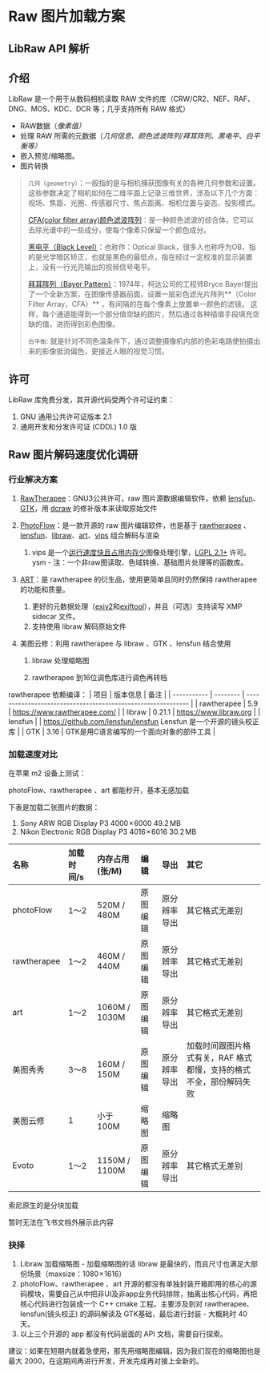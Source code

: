 # Raw 图片加载方案



## LibRaw API 解析

## 介绍

LibRaw 是一个用于从数码相机读取 RAW 文件的库（CRW/CR2、NEF、RAF、DNG、MOS、KDC、DCR 等；几乎支持所有 RAW 格式）

- RAW数据（*像素值）*
- 处理 RAW 所需的元数据（*几何信息、颜色滤波阵列/拜耳阵列、黑电平、白平衡等）*
- 嵌入预览/缩略图。
- 图片转换

> `几何（geometry）`：一般指的是与相机捕获图像有关的各种几何参数和设置。这些参数决定了相机如何在二维平面上记录三维世界，涉及以下几个方面：视场、焦距、光圈、传感器尺寸、焦点距离、相机位置与姿态、投影模式。
>
> [CFA(color filter array)颜色滤波阵列](https://baike.baidu.com/item/CFA/15918447?fr=ge_ala)：是一种颜色滤波的综合体，它可以去除光谱中的一些成分，使每个像素只保留一个颜色成分。
>
> [黑电平（Black Level）](https://deepinout.com/qcom-camera-tuning/qcom-camera-tuning-black-level-analysis.html)：也称作：Optical Black，很多人也称呼为OB，指的是光学暗区矫正，也就是黑色的最低点，指在经过一定校准的显示装置上，没有一行光亮输出的视频信号电平。
>
> [拜耳阵列（Bayer Pattern）](https://zhuanlan.zhihu.com/p/667045838)：1974年，柯达公司的工程师Bryce Bayer提出了一个全新方案，在图像传感器前面，设置一层彩色滤光片阵列**（Color Filter Array，CFA）** ，有间隔的在每个像素上放置单一颜色的滤镜。 这样，每个通道能得到一个部分值空缺的图片，然后通过各种插值手段填充空缺的值，进而得到彩色图像。
>
> `白平衡`: 就是针对不同色温条件下，通过调整摄像机内部的色彩电路使拍摄出来的影像抵消偏色，更接近人眼的视觉习惯。

## 许可

LibRaw 库免费分发，其开源代码受两个许可证约束：

1. GNU 通用公共许可证版本 2.1
2. 通用开发和分发许可证 (CDDL) 1.0 版



## Raw 图片解码速度优化调研

### 行业解决方案

1. [RawTherapee](https://www.rawtherapee.com/)：GNU3公共许可，raw 图片源数据编辑软件，依赖 [lensfun](https://github.com/lensfun/lensfun)、[GTK](https://www.gtk.org/)，用 [dcraw](https://www.cybercom.net/~dcoffin/dcraw/) 的修补版本来读取原始文件

2. [PhotoFlow](https://github.com/aferrero2707/PhotoFlow/)：是一款开源的 raw 图片编辑软件，也是基于 [rawtherapee](https://github.com/aferrero2707/PhotoFlow/) 、[lensfun](https://github.com/lensfun/lensfun)、[libraw](https://www.libraw.org/)、[art](https://bitbucket.org/agriggio/art/)、[vips](https://www.libvips.org/) 组合解码与渲染
   1. vips 是一个[运行速度快且占用内存少](https://github.com/libvips/libvips/wiki/Speed-and-memory-use)图像处理引擎，[LGPL 2.1+](https://www.gnu.org/licenses/old-licenses/lgpl-2.1.en.html) 许可。ysm - 注：一个非raw图读取、色域转换、基础图片处理等的函数库。
   
3. [ART](http://rawtherapee.com/)：是 rawtherapee 的衍生品，使用更简单且同时仍然保持 rawtherapee 的功能和质量。
   1. 更好的元数据处理（[exiv2](http://exiv2.org/)和[exiftool](http://exiftool.org/)），并且（可选）支持读写 XMP sidecar 文件。
   2. 支持使用 libraw 解码原始文件
   
4. 美图云修：利用 rawtherapee 与 libraw 、GTK 、lensfun 结合使用
   1. libraw 处理缩略图
   
   2. rawtherapee 到16位调色库进行调色再转档
   

rawtherapee 依赖编译：
| 项目        | 版本信息 | 备注                                                         |
| ----------- | -------- | ------------------------------------------------------------ |
| rawtherapee | 5.9      | https://www.rawtherapee.com/                                 |
| libraw      | 0.21.1   | https://www.libraw.org                                       |
| lensfun     |          | https://github.com/lensfun/lensfun Lensfun 是一个开源的镜头校正库 |
| GTK         | 3.16     | GTK是用C语言编写的一个面向对象的部件工具                     |

### 加载速度对比

在苹果 m2 设备上测试：

photoFlow、rawtherapee 、art 都能秒开，基本无感加载

下表是加载二张图片的数据：

1. Sony ARW RGB Display P3 4000 × 6000 49.2 MB 
2. Nikon Electronic RGB Display P3 4016 × 6016 30.2 MB

| 名称        | 加载时间/s | 内存占用 (张/M) | 编辑     | 导出         | 其它                                                         |
| :---------- | :--------- | :-------------- | :------- | :----------- | :----------------------------------------------------------- |
| photoFlow   | 1～2       | 520M / 480M     | 原图编辑 | 原分辨率导出 | 其它格式无差别                                               |
| rawtherapee | 1～2       | 460M / 440M     | 原图编辑 | 原分辨率导出 | 其它格式无差别                                               |
| art         | 1～2       | 1060M / 1030M   | 原图编辑 | 原分辨率导出 | 其它格式无差别                                               |
| 美图秀秀    | 3～8       | 160M / 150M     | 原图编辑 | 原分辨率导出 | 加载时间跟图片格式有关，RAF 格式都慢，支持的格式不全，部份解码失败 |
| 美图云修    | 1          | 小于100M        | 缩略图   | 缩略图       |                                                              |
| Evoto       | 1～2       | 1150M / 1100M   | 原图编辑 | 原分辨率导出 | 其它格式无差别                                               |

索尼原生的是分块加载

暂时无法在飞书文档外展示此内容

### 抉择

1. Libraw 加载缩略图 - 加载缩略图的话 libraw 是最快的，而且尺寸也满足大部份场景（maxsize：1080 × 1616）
2. photoFlow、rawtherapee 、art 开源的都没有单独封装开箱即用的核心的源码模块，需要自己从中把非UI及非app业务代码排除，抽离出核心代码，再把核心代码进行包装成一个 C++ cmake 工程。主要涉及到对 rawtherapee、lensfun(镜头校正) 的源码解读及 GTK基础，最后进行封装 - 大概耗时 40 天。
3. 以上三个开源的 app 都没有代码层面的 API 文档，需要自行探索。

建议：如果在短期内就着急使用，那先用缩略图编辑，因为我们现在的缩略图也是最大 2000，在这期间再进行开发，开发完成再对接上全新的。
